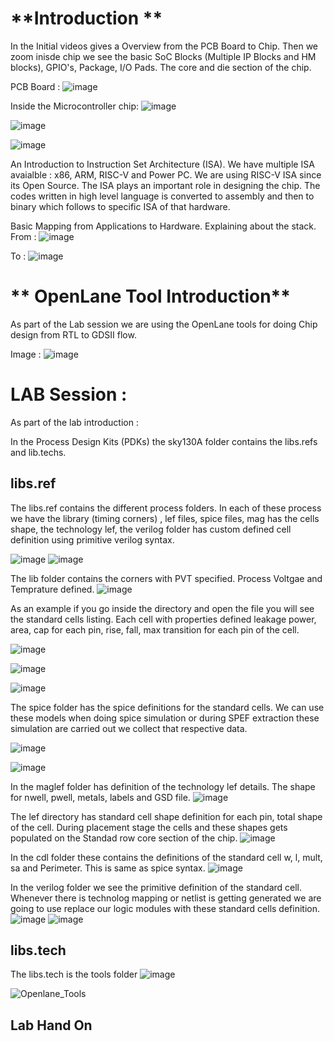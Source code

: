 # **Introduction **
In the Initial videos gives a Overview from the PCB Board to Chip. Then we zoom inisde chip we see the basic SoC Blocks (Multiple IP Blocks and HM blocks), GPIO's, Package, I/O Pads. The core and die section of the chip. 

PCB Board : 
![image](https://github.com/user-attachments/assets/8a993c2a-8282-4995-8df2-0095c55130a4)

Inside the Microcontroller chip:
![image](https://github.com/user-attachments/assets/dc0e0cfa-4d6f-4003-a3fe-b243c8cc2c32)

![image](https://github.com/user-attachments/assets/c28de1c5-ebc4-4c4d-81bf-307c8b3e9c01)

![image](https://github.com/user-attachments/assets/1b4c7c29-71ca-4864-ab74-c59dfad12b75)

An Introduction to Instruction Set Architecture (ISA). We have multiple ISA avaialble : x86, ARM, RISC-V and Power PC. We are using RISC-V ISA since its Open Source. The ISA plays an important role in designing the chip. The codes written in high level language is converted to assembly and then to binary which follows to specific ISA of that hardware.

Basic Mapping from Applications to Hardware. Explaining about the stack. 
From : 
![image](https://github.com/user-attachments/assets/5c39b432-4b7f-4b75-a7d2-c2b0b32f4763)

To :
![image](https://github.com/user-attachments/assets/6bb18f37-0f21-4cea-8bac-afdfd08741f8)

# ** OpenLane Tool Introduction**
As part of the Lab session we are using the OpenLane tools for doing Chip design from RTL to GDSII flow. 

Image : 
![image](https://github.com/user-attachments/assets/721afbca-51f4-4e04-97c4-636b4fa2e463)

# **LAB Session :**

As part of the lab introduction : 

In the Process Design Kits (PDKs) the sky130A folder contains the libs.refs and lib.techs.

## libs.ref
The libs.ref contains the different process folders. In each of these process we have the library (timing corners) , lef files, spice files, mag has the cells shape, the technology lef, the verilog folder has custom defined cell definition using primitive verilog syntax. 

![image](https://github.com/user-attachments/assets/b5198ae1-22b7-4485-b9fd-968a70851651)
![image](https://github.com/user-attachments/assets/2746b90e-6843-44f7-be7b-fc1b2b71f547)

The lib folder contains the corners with PVT specified. Process Voltgae and Temprature defined. 
![image](https://github.com/user-attachments/assets/6b516238-9730-48d4-9365-89bbfdf0590c)

As an example if you go inside the directory and open the file you will see the standard cells listing. Each cell with properties defined leakage power, area, cap for each pin, rise, fall, max transition for each pin of the cell.

![image](https://github.com/user-attachments/assets/383434b5-eb07-43b5-b63e-264d42d58f4d)

![image](https://github.com/user-attachments/assets/ac36074c-4ac7-443c-a3ce-026ba0ce8c55)

![image](https://github.com/user-attachments/assets/98ddae50-bb5b-466a-adba-5ca68390c474)

The spice folder has the spice definitions for the standard cells. We can use these models when doing spice simulation or during SPEF extraction these simulation are carried out we collect that respective data.

![image](https://github.com/user-attachments/assets/976d6b96-318d-40d4-8ebf-ec1b2ae10ba7)

![image](https://github.com/user-attachments/assets/2f512f3f-6f44-47d8-b629-98d85a94888a)

In the maglef folder has definition of the technology lef details. The shape for nwell, pwell, metals, labels and GSD file.
![image](https://github.com/user-attachments/assets/84d67c13-227b-4313-9ce7-722ae8dd81b7)

The lef directory has standard cell shape definition for each pin, total shape of the cell. During placement stage the cells and these shapes gets populated on the Standad row core section of the chip. 
![image](https://github.com/user-attachments/assets/97762480-af30-48fd-af3c-e0c8d581cba7)

In the cdl folder these contains the definitions of the standard cell w, l, mult, sa and Perimeter. This is same as spice syntax.
![image](https://github.com/user-attachments/assets/3ca46585-1307-4796-a757-cb2f0aae0881)

In the verilog folder we see the primitive definition of the standard cell. Whenever there is technolog mapping or netlist is getting generated we are going to use replace our logic modules with these standard cells definition. 
![image](https://github.com/user-attachments/assets/513fbd47-510d-4340-9717-5f2fae3bd869)
![image](https://github.com/user-attachments/assets/e4928df4-f979-4c52-863e-55fa6dbc14a4)

## libs.tech
The libs.tech is the tools folder
![image](https://github.com/user-attachments/assets/c8924444-b4a1-42e7-9404-9af0d81858d2)

![Openlane_Tools](https://github.com/user-attachments/assets/31e8e2a7-e907-452f-969c-e37a21a54ed7)

## Lab Hand On






